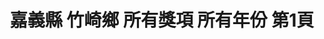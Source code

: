 ---
title: "嘉義縣 竹崎鄉 所有獎項 所有年份 第1頁"
description: "嘉義縣 竹崎鄉 所有獎項 所有年份 獲獎餐廳 第1頁"
keywords:
  - 美食競賽
  - 台灣美食
  - 美食精選
datePublished: "2025-06-30"
dateModified: "2025-07-02"
city: "嘉義縣"
district: "竹崎鄉"
award: "所有獎項"
year: "所有年份"
page: 1
count: 1

restaurants:
  - name: "石桌羊肉店"
    city: "嘉義縣"
    district: "竹崎鄉"
    address: "嘉義縣竹崎鄉中和村石棹21之39號"
    phone: "052562506"
    geo: "23.472616480362042, 120.69662092781182"
    link: "嘉義縣/竹崎鄉/石桌羊肉店"
    google_map: "https://maps.app.goo.gl/bM6oijU6BwvzL9Gr7"
    footinder: "https://footinder.com.tw/%E5%98%89%E7%BE%A9%E7%B8%A3%E7%AB%B9%E5%B4%8E%E9%84%89/128986/"
    award:
    - name: "500盤"
      year: "2024"
---